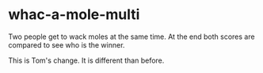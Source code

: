# whac-a-mole-multi
Two people get to wack moles at the same time. At the end both scores are compared to see who is the winner. 

This is Tom's change. It is different than before. 
